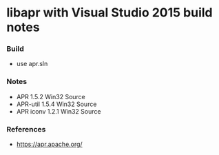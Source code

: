 # libapr with Visual Studio 2015 build notes

### Build

  - use apr.sln

### Notes

  - APR 1.5.2 Win32 Source
  - APR-util 1.5.4 Win32 Source
  - APR iconv 1.2.1 Win32 Source

### References

  - https://apr.apache.org/